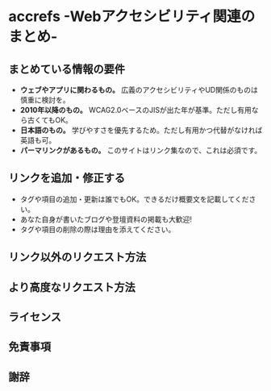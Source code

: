 # accrefs -Webアクセシビリティ関連のまとめ- 

## まとめている情報の要件
- **ウェブやアプリに関わるもの。** 広義のアクセシビリティやUD関係のものは慎重に検討を。
- **2010年以降のもの。** WCAG2.0ベースのJISが出た年が基準。ただし有用なら古くてもOK。
- **日本語のもの。** 学びやすさを優先するため。ただし有用かつ代替がなければ英語も可。
- **パーマリンクがあるもの。** このサイトはリンク集なので、これは必須です。

## リンクを追加・修正する
- タグや項目の追加・更新は誰でもOK。できるだけ概要文を記載してください。
- あなた自身が書いたブログや登壇資料の掲載も大歓迎!
- タグや項目の削除の際は理由を添えてください。

## リンク以外のリクエスト方法

## より高度なリクエスト方法

## ライセンス

## 免責事項

## 謝辞